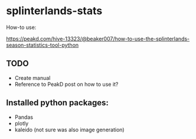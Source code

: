 # splinterlands-stats

How-to use:

https://peakd.com/hive-13323/@beaker007/how-to-use-the-splinterlands-season-statistics-tool-python


## TODO
* Create manual
* Reference to PeakD post on how to use it?



## Installed python packages:
* Pandas
* plotly
* kaleido (not sure was also image generation)
